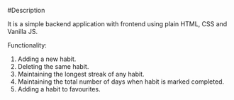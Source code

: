 #Description

It is a simple backend application with frontend using plain HTML, CSS and Vanilla JS.

Functionality:
1. Adding a new habit.
2. Deleting the same habit.
3. Maintaining the longest streak of any habit.
4. Maintaining the total number of days when habit is marked completed.
5. Adding a habit to favourites.

